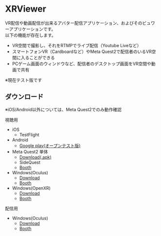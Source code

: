 # XRViewer

VR配信や動画配信が出来るアバター配信アプリケーション、およびそのビュワーアプリケーションです。  
以下の機能が存在します。
- VR空間で撮影し、それをRTMPでライブ配信（Youtube Liveなど）
- スマートフォンVR（Cardboardなど）やMeta Quest2で配信者のいるVR空間に入ることができる
- PCゲーム画面のウィンドウなど、配信者のデスクトップ画面をVR空間や動画で共有

※現在テスト版です

## ダウンロード

※iOS/Android以外については、Meta Quest2でのみ動作確認

視聴用
- iOS
  - TestFlight
- Android
  - [Google play(オープンテスト版)](https://play.google.com/store/apps/details?id=online.mumeigames.XRViewer2)
- Meta Quest2 単体
  - [Download(.apk)](https://github.com/NON906/NON906.github.io/releases/download/xrviewer_ver0.1/XRViewer_Quest_ver0.1.apk)
  - SideQuest
  - [Booth](https://mmig.booth.pm/items/4254856)
- Windows(Oculus)
  - [Download](https://github.com/NON906/NON906.github.io/releases/download/xrviewer_ver0.1/XRViewer_Oculus_ver0.1.zip)
  - [Booth](https://mmig.booth.pm/items/4254856)
- Windows(OpenXR)
  - [Download](https://github.com/NON906/NON906.github.io/releases/download/xrviewer_ver0.1/XRViewer_OpenXR_ver0.1.zip)
  - [Booth](https://mmig.booth.pm/items/4254856)

配信用
- Windows(Oculus)
  - [Download](https://github.com/NON906/NON906.github.io/releases/download/xrviewer_ver0.1/XRViewer_HostOculus_ver0.1.zip)
  - [Booth](https://mmig.booth.pm/items/4254818)
